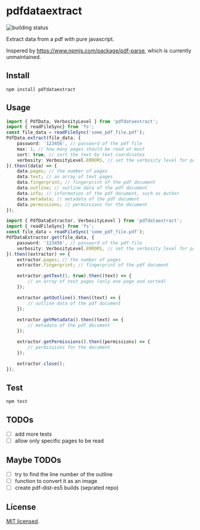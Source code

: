 # pdfdataextract

![building status](https://github.com/lublak/pdfdataextract/actions/workflows/node.js.yml/badge.svg)

Extract data from a pdf with pure javascript.

Inspered by https://www.npmjs.com/package/pdf-parse, which is currently unmaintained.

## Install

`npm install pdfdataextract`

## Usage

```ts
import { PdfData, VerbosityLevel } from 'pdfdataextract';
import { readFileSync} from 'fs';
const file_data = readFileSync('some_pdf_file.pdf');
PdfData.extract(file_data, {
	password: '123456', // password of the pdf file
	max: 1, // how many pages should be read at most
	sort: true, // sort the text by text coordinates
	verbosity: VerbosityLevel.ERRORS, // set the verbosity level for parsing
}).then((data) => {
	data.pages; // the number of pages
	data.text; // an array of text pages
	data.fingerprint; // fingerprint of the pdf document
	data.outline; // outline data of the pdf document
	data.info; // information of the pdf document, such as Author
	data.metadata; // metadata of the pdf document
	data.permissions; // permissions for the document
});
```

```ts
import { PdfDataExtractor, VerbosityLevel } from 'pdfdataextract';
import { readFileSync} from 'fs';
const file_data = readFileSync('some_pdf_file.pdf');
PdfDataExtractor.get(file_data, {
	password: '123456', // password of the pdf file
	verbosity: VerbosityLevel.ERRORS, // set the verbosity level for parsing
}).then((extractor) => {
	extractor.pages; // the number of pages
	extractor.fingerprint; // fingerprint of the pdf document

	extractor.getText(1, true).then((text) => {
		// an array of text pages (only one page and sorted)
	});

	extractor.getOutline().then((text) => {
		// outline data of the pdf document
	});
	
	extractor.getMetadata().then((text) => {
		// metadata of the pdf document
	});

	extractor.getPermissions().then((permissions) => {
		// permissions for the document
	});

	extractor.close();
});
```

## Test

`npm test`

## TODOs

- [ ] add more tests
- [ ] allow only specific pages to be read

## Maybe TODOs

- [ ] try to find the line number of the outline
- [ ] function to convert it as an image
- [ ] create pdf-dist-es5 builds (seprated repo)

## License

[MIT licensed](/LICENSE).
